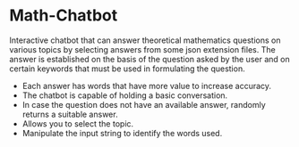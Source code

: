 # Math-Chatbot
Interactive chatbot that can answer theoretical mathematics questions on various topics by selecting answers from some json extension files. The answer is established on the basis of the question asked by the user and on certain keywords that must be used in formulating the question.
- Each answer has words that have more value to increase accuracy.
- The chatbot is capable of holding a basic conversation.
- In case the question does not have an available answer, randomly returns a suitable answer.
- Allows you to select the topic.
- Manipulate the input string to identify the words used.
